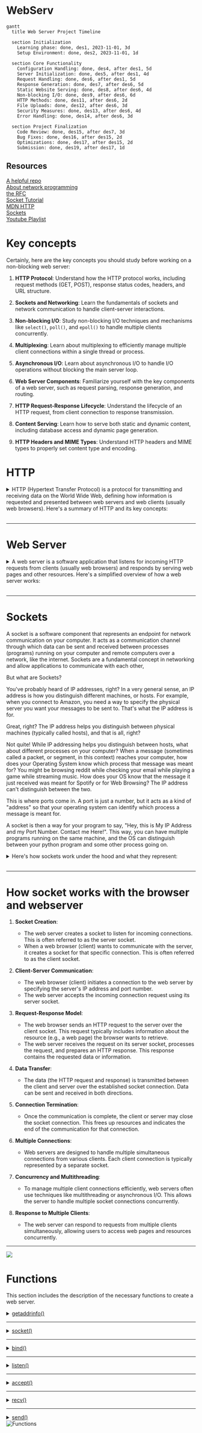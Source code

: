 # WebServ

```mermaid
gantt
  title Web Server Project Timeline

  section Initialization
    Learning phase: done, des1, 2023-11-01, 3d
    Setup Environment: done, des2, 2023-11-01, 1d

  section Core Functionality
    Configuration Handling: done, des4, after des1, 5d
    Server Initialization: done, des5, after des1, 4d
    Request Handling: done, des6, after des1, 5d
    Response Generation: done, des7, after des6, 5d
    Static Website Serving: done, des8, after des6, 4d
    Non-blocking I/O: done, des9, after des6, 6d
    HTTP Methods: done, des11, after des6, 2d
    File Uploads: done, des12, after des6, 3d
    Security Measures: done, des13, after des6, 4d
    Error Handling: done, des14, after des6, 3d

  section Project Finalization
    Code Review: done, des15, after des7, 3d
    Bug Fixes: done, des16, after des15, 2d
    Optimizations: done, des17, after des15, 2d
    Submission: done, des19, after des17, 1d

```

## Resources

[A helpful repo](https://github.com/Kaydooo/Webserv_42)<br>
[About network programming](http://www.cs.columbia.edu/~danr/courses/6761/Fall00/hw/pa1/6761-sockhelp.pdf)<br>
[the RFC](https://www.rfc-editor.org/rfc/rfc9110.html#name-introduction)<br>
[Socket Tutorial](https://www.geeksforgeeks.org/socket-programming-cc/)<br>
[MDN HTTP](https://developer.mozilla.org/en-US/docs/Web/HTTP)<br>
[Sockets](https://w3.cs.jmu.edu/kirkpams/OpenCSF/Books/csf/html/TCPSockets.html)<br>
[Youtube Playlist](https://www.youtube.com/playlist?list=PL2yzsKiNIapNcFWhNAxTGAluY5zLQ-53v) <br>

# Key concepts

Certainly, here are the key concepts you should study before working on a non-blocking web server:

1. **HTTP Protocol**: Understand how the HTTP protocol works, including request methods (GET, POST), response status codes, headers, and URL structure.

2. **Sockets and Networking**: Learn the fundamentals of sockets and network communication to handle client-server interactions.

3. **Non-blocking I/O**: Study non-blocking I/O techniques and mechanisms like `select()`, `poll()`, and `epoll()` to handle multiple clients concurrently.

4. **Multiplexing**: Learn about multiplexing to efficiently manage multiple client connections within a single thread or process.

5. **Asynchronous I/O**: Learn about asynchronous I/O to handle I/O operations without blocking the main server loop.

6. **Web Server Components**: Familiarize yourself with the key components of a web server, such as request parsing, response generation, and routing.

7. **HTTP Request-Response Lifecycle**: Understand the lifecycle of an HTTP request, from client connection to response transmission.

8. **Content Serving**: Learn how to serve both static and dynamic content, including database access and dynamic page generation.

9. **HTTP Headers and MIME Types**: Understand HTTP headers and MIME types to properly set content type and encoding.

# HTTP

<details>

<summary>
HTTP (Hypertext Transfer Protocol) is a protocol for transmitting and receiving data on the World Wide Web, defining how information is requested and presented between web servers and web clients (usually web browsers). Here's a summary of HTTP and its key concepts:
</summary>

1. **RFC (Request for Comments)**: HTTP is defined in a series of RFC documents. The most widely used version is HTTP/1.1, defined in RFC 2616. There's also HTTP/2 (RFC 7540) and HTTP/3 (RFC 7541).

2. **Client-Server Communication**: HTTP is a client-server protocol. Clients (usually web browsers) send requests to servers, and servers respond with resources, such as web pages.

3. **Stateless Protocol**: HTTP is stateless, meaning that each request from a client to a server must contain all the information needed to understand and fulfill the request. There's no memory of previous requests.

4. **Request Methods**:
   - **GET**: Requests a resource (e.g., a web page).
   - **POST**: Submits data to be processed, often used in forms.
   - **PUT**: Uploads a resource to the server.
   - **DELETE**: Removes a resource.
   - And more: HEAD, OPTIONS, PATCH, etc.

5. **URL**: Uniform Resource Locator (URL) is a string that specifies the resource's location on the web, including the protocol (http:// or https://), domain, path, and optional query parameters.

6. **Headers**: Requests and responses contain headers with metadata about the message, such as content type, encoding, and caching instructions.

7. **Status Codes**:
   - **1xx**: Informational.
   - **2xx**: Successful (e.g., 200 OK).
   - **3xx**: Redirection (e.g., 301 Moved Permanently).
   - **4xx**: Client errors (e.g., 404 Not Found).
   - **5xx**: Server errors (e.g., 500 Internal Server Error).

8. **Caching**: Web browsers and servers use caching to store and reuse resources to improve performance and reduce bandwidth usage.

9. **Cookies**: HTTP uses cookies for session management, allowing servers to remember stateful information between requests.

10. **Authentication and Authorization**: HTTP supports various authentication methods to secure resources, such as Basic Authentication and Bearer Tokens.

11. **HTTPS**: HTTP Secure (HTTPS) uses encryption to secure data transmitted between clients and servers. It's essential for protecting sensitive information.

12. **HTTP/2 and HTTP/3**: These newer versions of HTTP introduce improvements, such as multiplexing, header compression, and reduced latency.

13. **MIME Types**: HTTP uses Multipurpose Internet Mail Extensions (MIME) types to specify the content type of resources, which helps clients interpret the data correctly.

14. **Proxies**: Intermediary servers known as proxies can sit between clients and servers, routing and caching requests, and even modifying them.

15. **Web Server**: A web server software (e.g., Apache, Nginx) listens for incoming HTTP requests, processes them, and returns responses.
</details>
<br>

---

# Web Server
<details>

<summary>A web server is a software application that listens for incoming HTTP requests from clients (usually web browsers) and responds by serving web pages and other resources. Here's a simplified overview of how a web server works:
</summary>

1. **Initialization**:
   - The web server software is started and configured to listen on a specific IP address and port, commonly port 80 for HTTP or port 443 for HTTPS.

2. **Listening for Requests**:
   - The web server continuously listens for incoming network connections on the specified port. It uses a socket to accept client connections.

3. **Client Connection**:
   - When a client (e.g., a web browser) wants to access a web page or resource hosted on the server, it initiates a connection to the server's IP address and port.

4. **Request Handling**:
   - Upon receiving a connection request, the server accepts the client's connection and creates a new socket dedicated to that client.
   - The server reads the incoming HTTP request sent by the client. The request includes the requested URL, HTTP method (e.g., GET, POST), headers, and optional data.
   - The server parses the request to determine which resource the client is requesting and what action should be taken.

5. **Resource Retrieval**:
   - Based on the information in the request, the server may need to retrieve the requested resource. Resources can be static (e.g., HTML files, images) or dynamic (e.g., generated web pages from databases).
   - Static resources are typically served directly from the file system, while dynamic content may require additional processing, such as executing server-side scripts (e.g., PHP, Python) or querying a database.

6. **Response Generation**:
   - The server generates an HTTP response, which includes a status code (e.g., 200 OK, 404 Not Found), response headers (e.g., content type, content length), and the response body (the actual content).
   - The response is based on the requested resource and any server-side processing required.

7. **Sending the Response**:
   - The server sends the HTTP response back to the client through the dedicated client socket.
   - The client processes the response, rendering web pages or displaying resources as needed.

8. **Closing the Connection**:
   - After sending the response, the server may choose to close the connection or keep it open for potential reuse, depending on the HTTP version and server configuration.
   
9. **Logging and Error Handling**:
   - The server may log details about the request, such as client IP addresses, requested URLs, and timestamps, for monitoring and debugging.
   - The server handles errors, such as 404 Not Found, and sends appropriate error responses.

10. **Looping for More Requests**:
    - The web server continues listening for and handling incoming client requests in a loop, allowing multiple clients to connect simultaneously.

This process repeats for each client connection, making it possible for multiple clients to access web content simultaneously. Web servers can serve a variety of resources, from static web pages to dynamic web applications, and they play a crucial role in delivering content on the World Wide Web.
</details>
<br>

---

# Sockets
A socket is a software component that represents an endpoint for network communication on your computer. It acts as a communication channel through which data can be sent and received between processes (programs) running on your computer and remote computers over a network, like the internet. Sockets are a fundamental concept in networking and allow applications to communicate with each other,

But what are Sockets?

You've probably heard of IP addresses, right? In a very general sense, an IP address is how you distinguish different machines, or hosts. For example, when you connect to Amazon, you need a way to specify the physical server you want your messages to be sent to. That's what the IP address is for.

Great, right? The IP address helps you distinguish between physical machines (typically called hosts), and that is all, right?

Not quite! While IP addressing helps you distinguish between hosts, what about different processes on your computer? When a message (sometimes called a packet, or segment, in this context) reaches your computer, how does your Operating System know which process that message was meant for? You might be browsing reddit while checking your email while playing a game while streaming music. How does your OS know that the message it just received was meant for Spotify or for Web Browsing? The IP address can't distinguish between the two.

This is where ports come in. A port is just a number, but it acts as a kind of "address" so that your operating system can identify which process a message is meant for.

A socket is then a way for your program to say, "Hey, this is My IP Address and my Port Number. Contact me Here!". This way, you can have multiple programs running on the same machine, and the OS can distinguish between your python program and some other process going on.

<details>
<summary>
Here's how sockets work under the hood and what they represent:
</summary>

1. **Data Representation**: Sockets are essentially data structures that hold information needed for communication, such as the remote IP address, port number, and communication protocol (e.g., TCP or UDP). They also include data buffers to store data being sent or received.

2. **API**: Your computer's operating system provides an API (Application Programming Interface) for creating and using sockets. In programming, you use this API to create and manage sockets.

3. **Endpoint**: A socket represents an endpoint of a network connection. Think of it as a "door" through which data can come in or go out. This endpoint is uniquely identified by a combination of the local IP address, local port number, remote IP address, and remote port number.

4. **Connection Establishment**:
   - When you create a socket on your computer, you specify its type (TCP or UDP) and optionally configure it with an IP address and port number.
   - When you want to connect to a remote server (e.g., a web server), you create a client socket and specify the server's IP address and port.
   - When you want to listen for incoming connections, you create a server socket and specify the local port.

5. **Data Transfer**: Data is sent and received through sockets using functions or methods provided by the operating system's networking API. These functions include `send()`, `recv()`, `connect()`, `accept()`, and others.

6. **Connection Termination**:
   - When the communication is complete, sockets are closed to release resources. This is done using the `close()` function.
   - For TCP connections, there is a formal connection termination process, known as the TCP handshake, which ensures reliable data delivery.

7. **Transport Layer**: Sockets are part of the transport layer in the OSI model, which is responsible for end-to-end communication. They provide an interface to the lower-level networking layers that handle routing and data transmission.

8. **Multiplexing**: Sockets can be used for multiplexing, allowing multiple connections to be managed by a single process or thread. This is how a web server, for example, can handle multiple client connections simultaneously.

So, under the hood, a socket represents an endpoint for network communication, holding all the necessary information for sending and receiving data. It's an essential component for applications to communicate over a network, whether it's for browsing the web, sending emails, or any other network-based activity.
</details>

<br>

---

# How socket works with the browser and webserver

1. **Socket Creation**:
   - The web server creates a socket to listen for incoming connections. This is often referred to as the server socket.
   - When a web browser (client) wants to communicate with the server, it creates a socket for that specific connection. This is often referred to as the client socket.

2. **Client-Server Communication**:
   - The web browser (client) initiates a connection to the web server by specifying the server's IP address and port number.
   - The web server accepts the incoming connection request using its server socket.

3. **Request-Response Model**:
   - The web browser sends an HTTP request to the server over the client socket. This request typically includes information about the resource (e.g., a web page) the browser wants to retrieve.
   - The web server receives the request on its server socket, processes the request, and prepares an HTTP response. This response contains the requested data or information.

4. **Data Transfer**:
   - The data (the HTTP request and response) is transmitted between the client and server over the established socket connection. Data can be sent and received in both directions.

5. **Connection Termination**:
   - Once the communication is complete, the client or server may close the socket connection. This frees up resources and indicates the end of the communication for that connection.

6. **Multiple Connections**:
   - Web servers are designed to handle multiple simultaneous connections from various clients. Each client connection is typically represented by a separate socket.

7. **Concurrency and Multithreading**:
   - To manage multiple client connections efficiently, web servers often use techniques like multithreading or asynchronous I/O. This allows the server to handle multiple socket connections concurrently.

8. **Response to Multiple Clients**:
   - The web server can respond to requests from multiple clients simultaneously, allowing users to access web pages and resources concurrently.

---

<img src="https://miro.medium.com/v2/resize:fit:1400/1*e9YmYFnsU58ZuMSmFjWySA.png">

<br>

# Functions

This section includes the description of the necessary functions to create a web server.


<details>

<summary><a href="">getaddrinfo()</a></summary>

```c++
int getaddrinfo(const char *node, const char *service, const struct addrinfo *hints, struct addrinfo **res);
```

- `node` : The hostname or IP address of the server.
  - If `node` is `NULL`, the IP address of the local host is used.
  - Can be a string representation of an IP address, or a hostname.
    - "hostname"
    - "127.0.0.1"
- `service` : The port number of the server.
  - If `service` is `NULL`, the default port number for the service requested in `hints` is used.
  - Can be a string representation of a port number, or a service name.
    - "80"
    - "http"
- `hints` : A pointer to a `struct addrinfo` that specifies criteria for selecting the socket address structures returned in the list pointed to by `res`.
  - If `hints` is `NULL`, then the returned list includes socket addresses for all socket types, for all protocol families supported by the address family of the specified node, and for the address of the local host.
  - The following fields of the `struct addrinfo` are used:
    - `ai_family` : The address family. The following constants are defined for the `ai_family` field:
      - `AF_INET` : IPv4 Internet protocols
      - `AF_INET6` : IPv6 Internet protocols
      - `AF_UNIX` : Local communication
      - `AF_UNSPEC` : Unspecified
    - `ai_socktype` : The socket type. The following constants are defined for the `ai_socktype` field:
      - `SOCK_STREAM` : Provides sequenced, reliable, two-way, connection-based byte streams. An out-of-band data transmission mechanism may be supported.
      - `SOCK_DGRAM` : Supports datagrams (connectionless, unreliable messages of a fixed maximum length).
      - `SOCK_RAW` : Provides raw network protocol access.
      - `SOCK_RDM` : Provides a reliable datagram layer that does not guarantee ordering.
      - `SOCK_SEQPACKET` : Provides a sequenced packet layer that does not guarantee ordering.
    - `ai_protocol` : The protocol for the socket. The following constants are defined for the `ai_protocol` field:
      - `IPPROTO_TCP` : Transmission Control Protocol
      - `IPPROTO_UDP` : User Datagram Protocol
      - `IPPROTO_RAW` : Raw protocol interface
      - `IPPROTO_IP` : Internet Protocol
      - `IPPROTO_ICMP` : Internet Control Message Protocol
      - `IPPROTO_IGMP` : Internet Group Management Protocol
      - `IPPROTO_IPV4` : Internet Protocol version 4
      - `IPPROTO_IPV6` : Internet Protocol version 6
- `res` : A pointer to a linked list of one or more `struct addrinfo` structures that contains response information about the host.
- Return value : On success, zero is returned. On error, -1 is returned, and `errno` is set appropriately.

- `struct addrinfo` :

```c++
struct addrinfo {
	int ai_flags;               // input flags        
	int ai_family;              // socket protocol family        
	int ai_socktype;            // socket type        
	int ai_protocol;            // protocol for socket        
	socklen_t   ai_addrlen;     // socket address length        
	struct sockaddr *ai_addr;   // socket address        
	char*   ai_canonname;       // service name        
	struct addrinfo *ai_next;   // next item in the list    
}; 
```

</details>

---

<details>

<summary><a href="">socket()</a></summary>

```c++
int socket(int domain, int type, int protocol);
```

- `domain` : The communication domain, which specifies the communication semantics and the protocol family to be used. The following constants are defined for the `domain` argument:
    - `AF_INET` : IPv4 Internet protocols
    - `AF_INET6` : IPv6 Internet protocols
    - `AF_UNIX` : Local communication
    - `AF_UNSPEC` : Unspecified
- `type` : The communication semantics. The following constants are defined for the `type` argument:
    - `SOCK_STREAM` : Provides sequenced, reliable, two-way, connection-based byte streams. An out-of-band data transmission mechanism may be supported.
    - `SOCK_DGRAM` : Supports datagrams (connectionless, unreliable messages of a fixed maximum length).
    - `SOCK_RAW` : Provides raw network protocol access.
    - `SOCK_RDM` : Provides a reliable datagram layer that does not guarantee ordering.
    - `SOCK_SEQPACKET` : Provides a sequenced packet layer that does not guarantee ordering.
- `protocol` : The protocol to be used with the socket. Normally only a single protocol exists to support a particular socket type within a given protocol family, in which case `protocol` can be specified as 0. The following constants are defined for the `protocol` argument:
    - `IPPROTO_TCP` : Transmission Control Protocol
    - `IPPROTO_UDP` : User Datagram Protocol
    - `IPPROTO_SCTP` : Stream Control Transmission Protocol
    - `IPPROTO_TIPC` : Transparent Inter-Process Communication
    - `IPPROTO_RAW` : Raw IP packets
    - '0' : Use default protocol
- Return value : On success, a file descriptor for the new socket is returned. On error, -1 is returned, and `errno` is set appropriately.

</details>

---

<details>


<summary><a href="">bind()</a></summary>

```c++
int bind(int sockfd, const struct sockaddr *addr, socklen_t addrlen);
```

- `sockfd` : The file descriptor of the socket to be bound.
- `addr` : A pointer to a `sockaddr` structure containing the address to be bound to the socket. The length and format of the address depend on the address family of the socket.
- `addrlen` : The size, in bytes, of the address structure pointed to by the `addr` argument.
- Return value : On success, zero is returned. On error, -1 is returned, and `errno` is set appropriately.

</details>

---

<details>

<summary><a href="">listen()</a></summary>

```c++
int listen(int sockfd, int backlog);
```

- `sockfd` : The file descriptor of the socket to be listened.
- `backlog` : The maximum length to which the queue of pending connections for `sockfd` may grow.
- Return value : On success, zero is returned. On error, -1 is returned, and `errno` is set appropriately.

</details>

---

<details>

<summary><a href="">accept()</a></summary>

```c++
int accept(int sockfd, struct sockaddr *addr, socklen_t *addrlen);
```

- `sockfd` : The file descriptor of the socket to be accepted.
- `addr` : A pointer to a `sockaddr` structure. This structure is filled in with the address of the peer socket, as known to the communications layer. The exact format of the address returned addr is determined by the socket's address family. When the returned address is too long to fit in the supplied `sockaddr` structure, the address is truncated.
- `addrlen` : A pointer to a `socklen_t` object which on input specifies the length of the supplied `sockaddr` structure, and on output specifies the length of the stored address.
- Return value : On success, these system calls return a non-negative integer that is a descriptor for the accepted socket. On error, -1 is returned, and `errno` is set appropriately.

</details>

---

<details>

<summary><a href="">recv()</a></summary>

```c++
ssize_t recv(int sockfd, void *buf, size_t len, int flags);
```

- `sockfd` : The file descriptor of the socket to be received.
- `buf` : A pointer to a buffer where the message should be stored.
- `len` : The length in bytes of the buffer pointed to by the `buf` argument.
- `flags` : Specifies the type of message reception. The value is formed by logically OR'ing zero or more of the following values:
    - `MSG_OOB` : Process out-of-band data.
    - `MSG_PEEK` : Peek at incoming messages.
    - `MSG_WAITALL` : Wait for a full request, unless the socket is nonblocking.
    - `MSG_DONTWAIT` : Enables nonblocking operation; if the operation would block, the call fails with the error `EAGAIN` or `EWOULDBLOCK`.
    - `MSG_NOSIGNAL` : Do not generate `SIGPIPE` when writing to a pipe with no one to read it.
    - '0' : Use default flag
- Return value : On success, these calls return the number of bytes received. If no messages are available to be received and the peer has performed an orderly shutdown, `recv()` returns 0. On error, -1 is returned, and `errno` is set appropriately.


</details>

---

<details>

<summary><a href="">send()</a></summary>

```c++
ssize_t send(int sockfd, const void *buf, size_t len, int flags);
```

- `sockfd` : The file descriptor of the socket to be sent.
- `buf` : A pointer to a buffer containing the message to be sent.
- `len` : The length in bytes of the message pointed to by the `buf` argument.
- 'flags' : Specifies the type of message transmission. The value is formed by logically OR'ing zero or more of the following values:
    - `MSG_OOB` : Process out-of-band data.
    - `MSG_DONTROUTE` : Bypass routing, use direct interface.
    - `MSG_DONTWAIT` : Enables nonblocking operation; if the operation would block, the call fails with the error `EAGAIN` or `EWOULDBLOCK`.
    - `MSG_NOSIGNAL` : Do not generate `SIGPIPE` when writing to a pipe with no one to read it.
    - '0' : Use default flag
- Return value : On success, these calls return the number of bytes sent. On error, -1 is returned, and `errno` is set appropriately.

</details>

<img src="./github/functions.png" alt="Functions">

